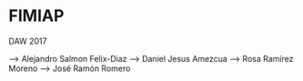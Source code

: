 # FIMIAP
DAW 2017

--> Alejandro Salmon Felix-Diaz
--> Daniel Jesus Amezcua
--> Rosa Ramírez Moreno
--> José Ramón Romero
